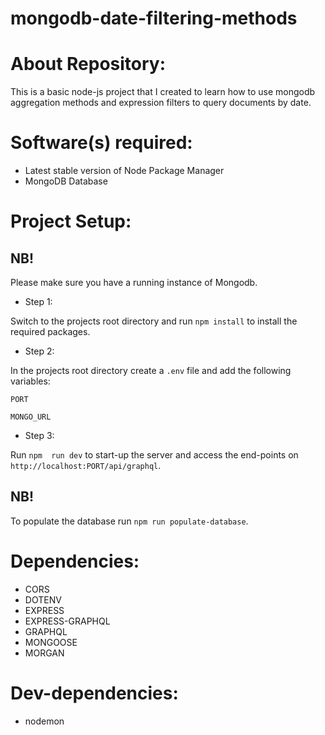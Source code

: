 # mongodb-date-filtering-methods

# About Repository:
This is a basic node-js project that I created to learn how to use mongodb aggregation methods and expression filters to query documents by date.

# Software(s) required:
* Latest stable version of Node Package Manager
* MongoDB Database

# Project Setup:
## NB!
Please make sure you have a running instance of Mongodb.

* Step 1:

Switch to the projects root directory and run `npm install` to install the required packages.

* Step 2:

In the projects root directory create a `.env` file and add the following variables:

`PORT`

`MONGO_URL`

* Step 3:

Run `npm  run dev` to start-up the server and access the end-points on `http://localhost:PORT/api/graphql`.

## NB!

To populate the database run `npm run populate-database`.

# Dependencies:
* CORS
* DOTENV
* EXPRESS
* EXPRESS-GRAPHQL
* GRAPHQL
* MONGOOSE
* MORGAN

# Dev-dependencies:
* nodemon
